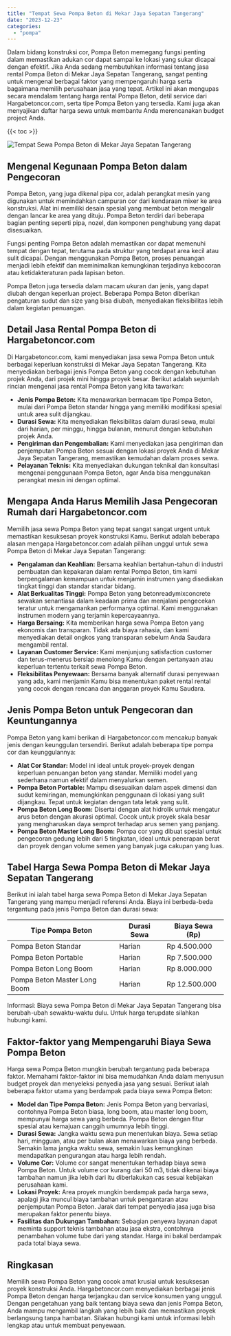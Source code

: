```yaml
---
title: "Tempat Sewa Pompa Beton di Mekar Jaya Sepatan Tangerang"
date: "2023-12-23"
categories: 
  - "pompa"
---
```




Dalam bidang konstruksi cor, Pompa Beton memegang fungsi penting dalam memastikan adukan cor dapat sampai ke lokasi yang sukar dicapai dengan efektif. Jika Anda sedang membutuhkan informasi tentang jasa rental Pompa Beton di Mekar Jaya Sepatan Tangerang, sangat penting untuk mengenal berbagai faktor yang mempengaruhi harga serta bagaimana memilih perusahaan jasa yang tepat. Artikel ini akan mengupas secara mendalam tentang harga rental Pompa Beton, detil service dari Hargabetoncor.com, serta tipe Pompa Beton yang tersedia. Kami juga akan menyajikan daftar harga sewa untuk membantu Anda merencanakan budget project Anda.

{{< toc >}}

![Tempat Sewa Pompa Beton di Mekar Jaya Sepatan Tangerang](https://hargareadymixid.github.io/pompa/concrete-pump%20(26).png)

## Mengenal Kegunaan Pompa Beton dalam Pengecoran

Pompa Beton, yang juga dikenal pipa cor, adalah perangkat mesin yang digunakan untuk memindahkan campuran cor dari kendaraan mixer ke area konstruksi. Alat ini memiliki desain spesial yang membuat beton mengalir dengan lancar ke area yang dituju. Pompa Beton terdiri dari beberapa bagian penting seperti pipa, nozel, dan komponen penghubung yang dapat disesuaikan.

Fungsi penting Pompa Beton adalah memastikan cor dapat memenuhi tempat dengan tepat, terutama pada struktur yang terdapat area kecil atau sulit dicapai. Dengan menggunakan Pompa Beton, proses penuangan menjadi lebih efektif dan meminimalkan kemungkinan terjadinya kebocoran atau ketidakteraturan pada lapisan beton.

Pompa Beton juga tersedia dalam macam ukuran dan jenis, yang dapat diubah dengan keperluan project. Beberapa Pompa Beton diberikan pengaturan sudut dan size yang bisa diubah, menyediakan fleksibilitas lebih dalam kegiatan penuangan.

## Detail Jasa Rental Pompa Beton di Hargabetoncor.com

Di Hargabetoncor.com, kami menyediakan jasa sewa Pompa Beton untuk berbagai keperluan konstruksi di Mekar Jaya Sepatan Tangerang. Kita menyediakan berbagai jenis Pompa Beton yang cocok dengan kebutuhan projek Anda, dari projek mini hingga proyek besar. Berikut adalah sejumlah rincian mengenai jasa rental Pompa Beton yang kita tawarkan:

- **Jenis Pompa Beton:** Kita menawarkan bermacam tipe Pompa Beton, mulai dari Pompa Beton standar hingga yang memiliki modifikasi spesial untuk area sulit dijangkau.
- **Durasi Sewa:** Kita menyediakan fleksibilitas dalam durasi sewa, mulai dari harian, per minggu, hingga bulanan, menurut dengan kebutuhan projek Anda.
- **Pengiriman dan Pengembalian:** Kami menyediakan jasa pengiriman dan penjemputan Pompa Beton sesuai dengan lokasi proyek Anda di Mekar Jaya Sepatan Tangerang, memastikan kemudahan dalam proses sewa.
- **Pelayanan Teknis:** Kita menyediakan dukungan teknikal dan konsultasi mengenai penggunaan Pompa Beton, agar Anda bisa menggunakan perangkat mesin ini dengan optimal.

## Mengapa Anda Harus Memilih Jasa Pengecoran Rumah dari Hargabetoncor.com

Memilih jasa sewa Pompa Beton yang tepat sangat sangat urgent untuk memastikan kesuksesan proyek konstruksi Kamu. Berikut adalah beberapa alasan mengapa Hargabetoncor.com adalah pilihan unggul untuk sewa Pompa Beton di Mekar Jaya Sepatan Tangerang:

- **Pengalaman dan Keahlian:** Bersama keahlian bertahun-tahun di industri pembuatan dan kepakaran dalam rental Pompa Beton, tim kami berpengalaman kemampuan untuk menjamin instrumen yang disediakan tingkat tinggi dan standar standar bidang.
- **Alat Berkualitas Tinggi:** Pompa Beton yang betonreadymixconcrete sewakan senantiasa dalam keadaan prima dan menjalani pengecekan teratur untuk mengamankan performanya optimal. Kami menggunakan instrumen modern yang terjamin kepercayaannya.
- **Harga Bersaing:** Kita memberikan harga sewa Pompa Beton yang ekonomis dan transparan. Tidak ada biaya rahasia, dan kami menyediakan detail ongkos yang transparan sebelum Anda Saudara mengambil rental.
- **Layanan Customer Service:** Kami menjunjung satisfaction customer dan terus-menerus bersiap menolong Kamu dengan pertanyaan atau keperluan tertentu terkait sewa Pompa Beton.
- **Fleksibilitas Penyewaan:** Bersama banyak alternatif durasi penyewaan yang ada, kami menjamin Kamu bisa menentukan paket rental rental yang cocok dengan rencana dan anggaran proyek Kamu Saudara.

## Jenis Pompa Beton untuk Pengecoran dan Keuntungannya

Pompa Beton yang kami berikan di Hargabetoncor.com mencakup banyak jenis dengan keunggulan tersendiri. Berikut adalah beberapa tipe pompa cor dan keunggulannya:

- **Alat Cor Standar:** Model ini ideal untuk proyek-proyek dengan keperluan penuangan beton yang standar. Memiliki model yang sederhana namun efektif dalam menyalurkan semen.
- **Pompa Beton Portable:** Mampu disesuaikan dalam aspek dimensi dan sudut kemiringan, memungkinkan penggunaan di lokasi yang sulit dijangkau. Tepat untuk kegiatan dengan tata letak yang sulit.
- **Pompa Beton Long Boom:** Disertai dengan alat hidrolik untuk mengatur arus beton dengan akurasi optimal. Cocok untuk proyek skala besar yang mengharuskan daya semprot terhadap arus semen yang panjang.
- **Pompa Beton Master Long Boom:** Pompa cor yang dibuat spesial untuk pengecoran gedung lebih dari 5 tingkatan, ideal untuk penerapan berat dan proyek dengan volume semen yang banyak juga cakupan yang luas.

## Tabel Harga Sewa Pompa Beton di Mekar Jaya Sepatan Tangerang

Berikut ini ialah tabel harga sewa Pompa Beton di Mekar Jaya Sepatan Tangerang yang mampu menjadi referensi Anda. Biaya ini berbeda-beda tergantung pada jenis Pompa Beton dan durasi sewa:

| Tipe Pompa Beton | Durasi Sewa | Biaya Sewa (Rp) |
| --- | --- | --- |
| Pompa Beton Standar | Harian | Rp 4.500.000 |
| Pompa Beton Portable | Harian | Rp 7.500.000 |
| Pompa Beton Long Boom | Harian | Rp 8.000.000 |
| Pompa Beton Master Long Boom | Harian | Rp 12.500.000 |

Informasi: Biaya sewa Pompa Beton di Mekar Jaya Sepatan Tangerang bisa berubah-ubah sewaktu-waktu dulu. Untuk harga terupdate silahkan hubungi kami.

## Faktor-faktor yang Mempengaruhi Biaya Sewa Pompa Beton

Harga sewa Pompa Beton mungkin berubah tergantung pada beberapa faktor. Memahami faktor-faktor ini bisa memudahkan Anda dalam menyusun budget proyek dan menyeleksi penyedia jasa yang sesuai. Berikut ialah beberapa faktor utama yang berdampak pada biaya sewa Pompa Beton:

- **Model dan Tipe Pompa Beton:** Jenis Pompa Beton yang bervariasi, contohnya Pompa Beton biasa, long boom, atau master long boom, mempunyai harga sewa yang berbeda. Pompa Beton dengan fitur spesial atau kemajuan canggih umumnya lebih tinggi.
- **Durasi Sewa:** Jangka waktu sewa pun menentukan biaya. Sewa setiap hari, mingguan, atau per bulan akan menawarkan biaya yang berbeda. Semakin lama jangka waktu sewa, semakin luas kemungkinan mendapatkan pengurangan atau harga lebih rendah.
- **Volume Cor:** Volume cor sangat menentukan terhadap biaya sewa Pompa Beton. Untuk volume cor kurang dari 50 m3, tidak dikenai biaya tambahan namun jika lebih dari itu diberlakukan cas sesuai kebijakan perusahaan kami.
- **Lokasi Proyek:** Area proyek mungkin berdampak pada harga sewa, apalagi jika muncul biaya tambahan untuk pengantaran atau penjemputan Pompa Beton. Jarak dari tempat penyedia jasa juga bisa merupakan faktor penentu biaya.
- **Fasilitas dan Dukungan Tambahan:** Sebagian penyewa layanan dapat meminta support teknis tambahan atau jasa ekstra, contohnya penambahan volume tube dari yang standar. Harga ini bakal berdampak pada total biaya sewa.

## Ringkasan

Memilih sewa Pompa Beton yang cocok amat krusial untuk kesuksesan proyek konstruksi Anda. Hargabetoncor.com menyediakan berbagai jenis Pompa Beton dengan harga terjangkau dan service konsumen yang unggul. Dengan pengetahuan yang baik tentang biaya sewa dan jenis Pompa Beton, Anda mampu mengambil langkah yang lebih baik dan memastikan proyek berlangsung tanpa hambatan. Silakan hubungi kami untuk informasi lebih lengkap atau untuk membuat penyewaan.

